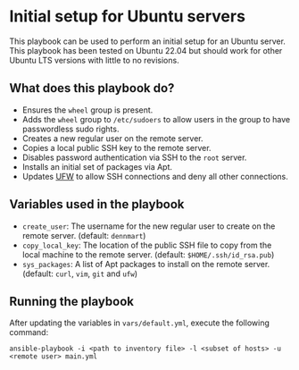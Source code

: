 # Initial setup for Ubuntu servers

This playbook can be used to perform an initial setup for an Ubuntu server. This playbook has been tested on Ubuntu 22.04 but should work for other Ubuntu LTS versions with little to no revisions.

## What does this playbook do?

- Ensures the `wheel` group is present.
- Adds the `wheel` group to `/etc/sudoers` to allow users in the group to have passwordless sudo rights.
- Creates a new regular user on the remote server.
- Copies a local public SSH key to the remote server.
- Disables password authentication via SSH to the `root` server.
- Installs an initial set of packages via Apt.
- Updates [UFW](https://wiki.ubuntu.com/UncomplicatedFirewall?action=show&redirect=UbuntuFirewall) to allow SSH connections and deny all other connections.

## Variables used in the playbook

- `create_user`: The username for the new regular user to create on the remote server. (default: `dennmart`)
- `copy_local_key`: The location of the public SSH file to copy from the local machine to the remote server. (default: `$HOME/.ssh/id_rsa.pub`)
- `sys_packages`: A list of Apt packages to install on the remote server. (default: `curl`, `vim`, `git` and `ufw`)

## Running the playbook

After updating the variables in `vars/default.yml`, execute the following command:

```
ansible-playbook -i <path to inventory file> -l <subset of hosts> -u <remote user> main.yml
```
